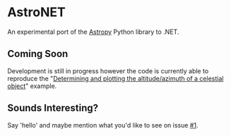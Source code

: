 # AstroNET
An experimental port of the [Astropy](https://github.com/astropy/astropy) Python library to .NET.

## Coming Soon
Development is still in progress however the code is currently able to reproduce the "[Determining and plotting the altitude/azimuth of a celestial object](https://docs.astropy.org/en/stable/generated/examples/coordinates/plot_obs-planning.html#sphx-glr-generated-examples-coordinates-plot-obs-planning-py)" example.

## Sounds Interesting?
Say 'hello' and maybe mention what you'd like to see on issue [#1](https://github.com/GregTheDev/AstroNET/issues/1).
